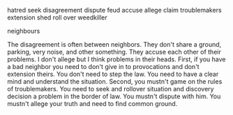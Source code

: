 hatred
seek
disagreement
dispute
feud
accuse
allege
claim
troublemakers
extension
shed
roll over
weedkiller

neighbours

The disagreement is often between neighbors.
They don't share a ground, parking, very noise, and other something.
They accuse each other of their problems.
I don't allege but I think problems in their heads.
First, if you have a bad neighbor you need to don't give in to provocations and don't extension theirs.
You don't need to step the law. You need to have a clear mind and understand the situation.
Second, you mustn't game on the rules of troublemakers.
You need to seek and rollover situation and discovery decision a problem in the border of law.
You mustn't dispute with him. You mustn't allege your truth and need to find common ground.
